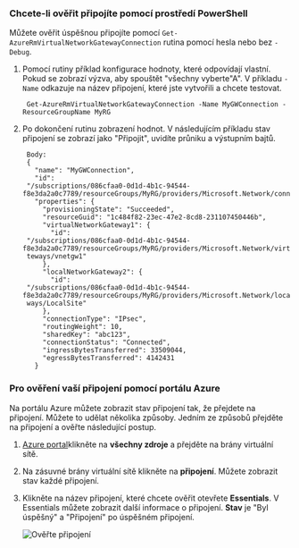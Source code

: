 ### <a name="to-verify-your-connection-by-using-powershell"></a>Chcete-li ověřit připojíte pomocí prostředí PowerShell

Můžete ověřit úspěšnou připojíte pomocí `Get-AzureRmVirtualNetworkGatewayConnection` rutina pomocí hesla nebo bez `-Debug`. 

1. Pomocí rutiny příklad konfigurace hodnoty, které odpovídají vlastní. Pokud se zobrazí výzva, aby spouštět "všechny vyberte"A". V příkladu `-Name` odkazuje na název připojení, které jste vytvořili a chcete testovat.

        Get-AzureRmVirtualNetworkGatewayConnection -Name MyGWConnection -ResourceGroupName MyRG

2. Po dokončení rutinu zobrazení hodnot. V následujícím příkladu stav připojení se zobrazí jako "Připojit", uvidíte průniku a výstupním bajtů.

        Body:
        {
          "name": "MyGWConnection",
          "id":
        "/subscriptions/086cfaa0-0d1d-4b1c-94544-f8e3da2a0c7789/resourceGroups/MyRG/providers/Microsoft.Network/connections/MyGWConnection",
          "properties": {
            "provisioningState": "Succeeded",
            "resourceGuid": "1c484f82-23ec-47e2-8cd8-231107450446b",
            "virtualNetworkGateway1": {
              "id":
        "/subscriptions/086cfaa0-0d1d-4b1c-94544-f8e3da2a0c7789/resourceGroups/MyRG/providers/Microsoft.Network/virtualNetworkGa
        teways/vnetgw1"
            },
            "localNetworkGateway2": {
              "id":
        "/subscriptions/086cfaa0-0d1d-4b1c-94544-f8e3da2a0c7789/resourceGroups/MyRG/providers/Microsoft.Network/localNetworkGate
        ways/LocalSite"
            },
            "connectionType": "IPsec",
            "routingWeight": 10,
            "sharedKey": "abc123",
            "connectionStatus": "Connected",
            "ingressBytesTransferred": 33509044,
            "egressBytesTransferred": 4142431
          }

### <a name="to-verify-your-connection-by-using-the-azure-portal"></a>Pro ověření vaší připojení pomocí portálu Azure

Na portálu Azure můžete zobrazit stav připojení tak, že přejdete na připojení. Můžete to udělat několika způsoby. Jedním ze způsobů přejděte na připojení a ověřte následující postup.

1. [Azure portal](http://portal.azure.com)klikněte na **všechny zdroje** a přejděte na brány virtuální sítě.
2. Na zásuvné brány virtuální sítě klikněte na **připojení**. Můžete zobrazit stav každé připojení.
3. Klikněte na název připojení, které chcete ověřit otevřete **Essentials**. V Essentials můžete zobrazit další informace o připojení. **Stav** je "Byl úspěšný" a "Připojení" po úspěšném připojení.

    ![Ověřte připojení](./media/vpn-gateway-verify-connection-rm-include/connectionsucceeded.png)